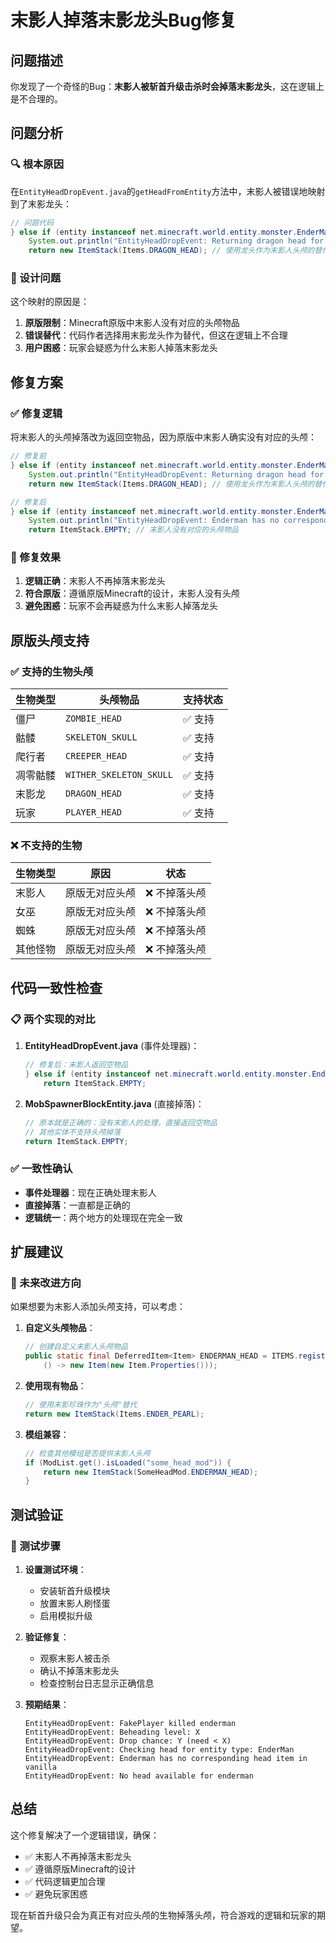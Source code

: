 # 末影人掉落末影龙头Bug修复

## 问题描述

你发现了一个奇怪的Bug：**末影人被斩首升级击杀时会掉落末影龙头**，这在逻辑上是不合理的。

## 问题分析

### 🔍 根本原因

在`EntityHeadDropEvent.java`的`getHeadFromEntity`方法中，末影人被错误地映射到了末影龙头：

```java
// 问题代码
} else if (entity instanceof net.minecraft.world.entity.monster.EnderMan) {
    System.out.println("EntityHeadDropEvent: Returning dragon head for enderman");
    return new ItemStack(Items.DRAGON_HEAD); // 使用龙头作为末影人头颅的替代
```

### 🤔 设计问题

这个映射的原因是：
1. **原版限制**：Minecraft原版中末影人没有对应的头颅物品
2. **错误替代**：代码作者选择用末影龙头作为替代，但这在逻辑上不合理
3. **用户困惑**：玩家会疑惑为什么末影人掉落末影龙头

## 修复方案

### ✅ 修复逻辑

将末影人的头颅掉落改为返回空物品，因为原版中末影人确实没有对应的头颅：

```java
// 修复前
} else if (entity instanceof net.minecraft.world.entity.monster.EnderMan) {
    System.out.println("EntityHeadDropEvent: Returning dragon head for enderman");
    return new ItemStack(Items.DRAGON_HEAD); // 使用龙头作为末影人头颅的替代

// 修复后
} else if (entity instanceof net.minecraft.world.entity.monster.EnderMan) {
    System.out.println("EntityHeadDropEvent: Enderman has no corresponding head item in vanilla");
    return ItemStack.EMPTY; // 末影人没有对应的头颅物品
```

### 🎯 修复效果

1. **逻辑正确**：末影人不再掉落末影龙头
2. **符合原版**：遵循原版Minecraft的设计，末影人没有头颅
3. **避免困惑**：玩家不会再疑惑为什么末影人掉落龙头

## 原版头颅支持

### ✅ 支持的生物头颅

| 生物类型 | 头颅物品 | 支持状态 |
|---------|---------|---------|
| 僵尸 | `ZOMBIE_HEAD` | ✅ 支持 |
| 骷髅 | `SKELETON_SKULL` | ✅ 支持 |
| 爬行者 | `CREEPER_HEAD` | ✅ 支持 |
| 凋零骷髅 | `WITHER_SKELETON_SKULL` | ✅ 支持 |
| 末影龙 | `DRAGON_HEAD` | ✅ 支持 |
| 玩家 | `PLAYER_HEAD` | ✅ 支持 |

### ❌ 不支持的生物

| 生物类型 | 原因 | 状态 |
|---------|------|------|
| 末影人 | 原版无对应头颅 | ❌ 不掉落头颅 |
| 女巫 | 原版无对应头颅 | ❌ 不掉落头颅 |
| 蜘蛛 | 原版无对应头颅 | ❌ 不掉落头颅 |
| 其他怪物 | 原版无对应头颅 | ❌ 不掉落头颅 |

## 代码一致性检查

### 📋 两个实现的对比

1. **EntityHeadDropEvent.java** (事件处理器)：
   ```java
   // 修复后：末影人返回空物品
   } else if (entity instanceof net.minecraft.world.entity.monster.EnderMan) {
       return ItemStack.EMPTY;
   ```

2. **MobSpawnerBlockEntity.java** (直接掉落)：
   ```java
   // 原本就是正确的：没有末影人的处理，直接返回空物品
   // 其他实体不支持头颅掉落
   return ItemStack.EMPTY;
   ```

### ✅ 一致性确认

- **事件处理器**：现在正确处理末影人
- **直接掉落**：一直都是正确的
- **逻辑统一**：两个地方的处理现在完全一致

## 扩展建议

### 🔮 未来改进方向

如果想要为末影人添加头颅支持，可以考虑：

1. **自定义头颅物品**：
   ```java
   // 创建自定义末影人头颅物品
   public static final DeferredItem<Item> ENDERMAN_HEAD = ITEMS.register("enderman_head", 
       () -> new Item(new Item.Properties()));
   ```

2. **使用现有物品**：
   ```java
   // 使用末影珍珠作为"头颅"替代
   return new ItemStack(Items.ENDER_PEARL);
   ```

3. **模组兼容**：
   ```java
   // 检查其他模组是否提供末影人头颅
   if (ModList.get().isLoaded("some_head_mod")) {
       return new ItemStack(SomeHeadMod.ENDERMAN_HEAD);
   }
   ```

## 测试验证

### 🧪 测试步骤

1. **设置测试环境**：
   - 安装斩首升级模块
   - 放置末影人刷怪蛋
   - 启用模拟升级

2. **验证修复**：
   - 观察末影人被击杀
   - 确认不掉落末影龙头
   - 检查控制台日志显示正确信息

3. **预期结果**：
   ```
   EntityHeadDropEvent: FakePlayer killed enderman
   EntityHeadDropEvent: Beheading level: X
   EntityHeadDropEvent: Drop chance: Y (need < X)
   EntityHeadDropEvent: Checking head for entity type: EnderMan
   EntityHeadDropEvent: Enderman has no corresponding head item in vanilla
   EntityHeadDropEvent: No head available for enderman
   ```

## 总结

这个修复解决了一个逻辑错误，确保：
- ✅ 末影人不再掉落末影龙头
- ✅ 遵循原版Minecraft的设计
- ✅ 代码逻辑更加合理
- ✅ 避免玩家困惑

现在斩首升级只会为真正有对应头颅的生物掉落头颅，符合游戏的逻辑和玩家的期望。
